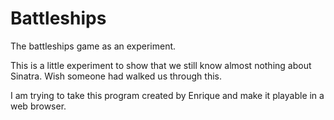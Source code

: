 Battleships
===========

The battleships game as an experiment.

This is a little experiment to show that we still know almost nothing about Sinatra.  Wish someone had walked us through this.  

I am trying to take this program created by Enrique and make it playable in a web browser.  
